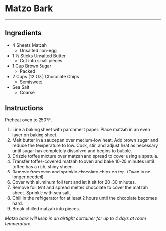 # Matzo Bark
---
## Ingredients
- 4 Sheets Matzah
  - Unsalted non-egg
- 1 ½ Sticks Unsalted Butter
  - Cut into small pieces
- 1 Cup Brown Sugar
  - Packed
- 2 Cups (12 Oz.) Chocolate Chips
  - Semisweet
- Sea Salt
  - Coarse

## Instructions
Preheat oven to 250°F.

1. Line a baking sheet with parchment paper. Place matzah in an even layer on baking sheet.
2. Melt butter in a saucepan over medium-low heat. Add brown sugar and reduce the temperature to low. Cook, stir, and adjust heat as necessary until sugar has completely dissolved and begins to bubble.
3. Drizzle toffee mixture over matzah and spread to cover using a spatula.
4. Transfer toffee-covered matzah to oven and bake 10-20 minutes until toffee has a rich, shiny sheen.
5. Remove from oven and sprinkle chocolate chips on top. (Oven is no longer needed)
6. Cover with aluminum foil tent and let it sit for 20-30 minutes.
7. Remove foil tent and spread melted chocolate to cover the matzah sheet. Sprinkle with sea salt.
8. Chill in the refrigerator for at least 2 hours until the chocolate becomes hard.
9. Break chilled matzah into pieces.

_Matzo bark will keep in an airtight container for up to 4 days at room temperature._
